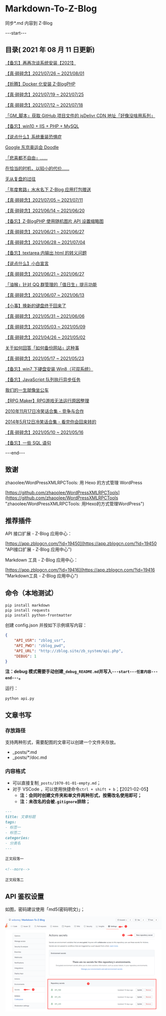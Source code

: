 # Markdown-To-Z-Blog

同步*.md 内容到 Z-Blog

---start---

## 目录( 2021 年 08 月 11 日更新)

[【备忘】再再次谈系统安装【2021】](https://www.wdssmq.com/post/20120622915.html "【备忘】再再次谈系统安装【2021】")

[【真·碎碎念】2021/07/26 ~ 2021/08/01](https://www.wdssmq.com/post/3126.html "【真·碎碎念】2021/07/26 ~ 2021/08/01")

[【折腾】Docker 化安装 Z-BlogPHP](https://www.wdssmq.com/post/20120817544.html "【折腾】Docker 化安装 Z-BlogPHP")

[【真·碎碎念】2021/07/19 ~ 2021/07/25](https://www.wdssmq.com/post/20140301127.html "【真·碎碎念】2021/07/19 ~ 2021/07/25")

[【真·碎碎念】2021/07/12 ~ 2021/07/18](https://www.wdssmq.com/post/20210610060.html "【真·碎碎念】2021/07/12 ~ 2021/07/18")

[「GM_脚本」获取 GitHub 项目文件的 jsDelivr CDN 地址「好像没啥用系列」](https://www.wdssmq.com/post/20210724854.html "「GM_脚本」获取 GitHub 项目文件的 jsDelivr CDN 地址「好像没啥用系列」")

[【备忘】win10 + IIS + PHP + MySQL](https://www.wdssmq.com/post/20210705807.html "【备忘】win10 + IIS + PHP + MySQL")

[【说点什么】系统重装恐惧症](https://www.wdssmq.com/post/20190130794.html "【说点什么】系统重装恐惧症")

[Google 东京奥运会 Doodle](https://www.wdssmq.com/post/20210723446.html "Google 东京奥运会 Doodle")

[「悲喜都不自由」……](https://www.wdssmq.com/post/20210723284.html "「悲喜都不自由」……")

[在恰当的时机，以较小的代价……](https://www.wdssmq.com/post/20200523528.html "在恰当的时机，以较小的代价……")

[无从复盘的过往](https://www.wdssmq.com/post/20191128815.html "无从复盘的过往")

[「年度套路」水水名下 Z-Blog 应用打包赠送](https://www.wdssmq.com/post/20120926864.html "「年度套路」水水名下 Z-Blog 应用打包赠送")

[【真·碎碎念】2021/07/05 ~ 2021/07/11](https://www.wdssmq.com/post/20100330322.html "【真·碎碎念】2021/07/05 ~ 2021/07/11")

[【真·碎碎念】2021/06/14 ~ 2021/06/20](https://www.wdssmq.com/post/20100520804.html "【真·碎碎念】2021/06/14 ~ 2021/06/20")

[【备忘】Z-BlogPHP 使用随机图片 API 设置缩略图](https://www.wdssmq.com/post/20100215532.html "【备忘】Z-BlogPHP 使用随机图片 API 设置缩略图")

[【真·碎碎念】2021/06/21 ~ 2021/06/27](https://www.wdssmq.com/post/2010020260.html "【真·碎碎念】2021/06/21 ~ 2021/06/27")

[【真·碎碎念】2021/06/28 ~ 2021/07/04](https://www.wdssmq.com/post/20210706772.html "【真·碎碎念】2021/06/28 ~ 2021/07/04")

[【备忘】textarea 内输出 html 的转义问题](https://www.wdssmq.com/post/20210630871.html "【备忘】textarea 内输出 html 的转义问题")

[【说点什么】小白宣言](https://www.wdssmq.com/post/20210114721.html "【说点什么】小白宣言")

[【真·碎碎念】2021/06/21 ~ 2021/06/27](https://www.wdssmq.com/post/3120.html "【真·碎碎念】2021/06/21 ~ 2021/06/27")

[「油猴」针对 QQ 群管理的「值日生」提示功能](https://www.wdssmq.com/post/20210531442.html "「油猴」针对 QQ 群管理的「值日生」提示功能")

[【真·碎碎念】2021/06/07 ~ 2021/06/13](https://www.wdssmq.com/post/3119.html "【真·碎碎念】2021/06/07 ~ 2021/06/13")

[【小事】换新的键盘终于回来了](https://www.wdssmq.com/post/20140512942.html "【小事】换新的键盘终于回来了")

[【真·碎碎念】2021/05/31 ~ 2021/06/06](https://www.wdssmq.com/post/20210608249.html "【真·碎碎念】2021/05/31 ~ 2021/06/06")

[【真·碎碎念】2021/05/03 ~ 2021/05/09](https://www.wdssmq.com/post/20140414540.html "【真·碎碎念】2021/05/03 ~ 2021/05/09")

[【真·碎碎念】2021/04/26 ~ 2021/05/02](https://www.wdssmq.com/post/20100305398.html "【真·碎碎念】2021/04/26 ~ 2021/05/02")

[关于如何回答「如何备份网站」这种事](https://www.wdssmq.com/post/20180717038.html "关于如何回答「如何备份网站」这种事")

[【真·碎碎念】2021/05/17 ~ 2021/05/23](https://www.wdssmq.com/post/20100504832.html "【真·碎碎念】2021/05/17 ~ 2021/05/23")

[【备忘】win7 下硬盘安装 Win8（可双系统）](https://www.wdssmq.com/post/20100407697.html "【备忘】win7 下硬盘安装 Win8（可双系统）")

[【备忘】JavaScript 队列执行异步任务](https://www.wdssmq.com/post/20210529408.html "【备忘】JavaScript 队列执行异步任务")

[我们的一生就像坐公车](https://www.wdssmq.com/post/WoMenDeYiShengJiuXiangZuoGongChe.html "我们的一生就像坐公车")

[【RPG Maker】RPG游戏无法运行原因整理](https://www.wdssmq.com/post/20200105056.html "【RPG Maker】RPG游戏无法运行原因整理")

[2010年11月17日冷笑话合集 - 竞争与合作](https://www.wdssmq.com/post/2010Nian11Yue17RiLengXiaoHuaHeJi-JingZhengYuHeZuo.html "2010年11月17日冷笑话合集 - 竞争与合作")

[2014年5月12日冷笑话合集 - 看完你会回来转的](https://www.wdssmq.com/post/20140512277.html "2014年5月12日冷笑话合集 - 看完你会回来转的")

[【真·碎碎念】2021/05/10 ~ 2021/05/16](https://www.wdssmq.com/post/20210506936.html "【真·碎碎念】2021/05/10 ~ 2021/05/16")

[【备忘】一些 SQL 语句](https://www.wdssmq.com/post/20120816277.html "【备忘】一些 SQL 语句")

---end---

## 致谢

zhaoolee/WordPressXMLRPCTools: 用 Hexo 的方式管理 WordPress

[https://github.com/zhaoolee/WordPressXMLRPCTools](https://github.com/zhaoolee/WordPressXMLRPCTools "zhaoolee/WordPressXMLRPCTools: 用Hexo的方式管理WordPress")

## 推荐插件

API 接口扩展 - Z-Blog 应用中心：

[https://app.zblogcn.com/?id=19450](https://app.zblogcn.com/?id=19450 "API接口扩展 - Z-Blog 应用中心")

Markdown 工具 - Z-Blog 应用中心：

[https://app.zblogcn.com/?id=19416](https://app.zblogcn.com/?id=19416 "Markdown工具 - Z-Blog 应用中心")

## 命令（本地测试）

```shell
pip install markdown
pip install requests
pip install python-frontmatter
```

创建 config.json 并按如下示例填写内容：

```json
{
    "API_USR": "zblog_usr",
    "API_PWD": "zblog_pwd",
    "API_URL": "http://zblog.site/zb_system/api.php",
    "DEBUG": 1
}
```

**注：debug 模式需要手动创建`_debug_README.md`并写入`---start---任意内容---end---`。**

运行：

`python api.py`

## 文章书写

### 存放路径

支持两种形式，需要配图的文章可以创建一个文件夹存放。

- _posts/*.md
- _posts/*/doc.md

### 内容格式

- 可以直接复制`_posts/1970-01-01-empty.md`；
- 对于 VSCode ，可以使用快捷命令`ctrl + shift + b`；【2021-02-05】
  - **注：会同时创建文件夹和单文件两种形式，按需改名使用即可；**
  - **注：未改名的会被`.gitignore`排除；**

```md
---
title: 文章标题
tags:
- 标签一
- 标签二
categories:
- 分类名
---

正文段落一

<!--more-->

正文段落二

```

## API 鉴权设置

如图，密码建议使用「md5(密码明文)」；

![001](doc/001.png "001")

